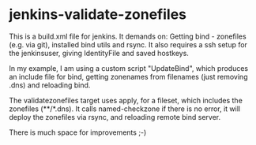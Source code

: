 jenkins-validate-zonefiles
==========================

This is a build.xml file for jenkins. It demands on: Getting bind - zonefiles (e.g. via git), installed bind utils and rsync. 
It also requires a ssh setup for the jenkinsuser, giving IdentityFile and saved hostkeys.

In my example, I am using a custom script "UpdateBind", which produces an include file for bind, getting zonenames from filenames (just removing .dns) and reloading bind.

The validatezonefiles target uses apply, for a fileset, which includes the zonefiles (**/*.dns). It calls named-checkzone if there is no error, it will deploy the zonefiles via rsync, and reloading remote bind server. 

There is much space for improvements ;-)
